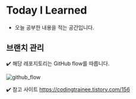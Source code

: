 # Today I Learned
* 오늘 공부한 내용을 적는 공간입니다.

## 브랜치 관리

:heavy_check_mark: 해당 레포지토리는 GitHub flow를 따릅니다.

![github_flow](https://user-images.githubusercontent.com/54772162/104027740-298a9d00-520b-11eb-802f-6eaac080bd1f.PNG)

:heavy_check_mark: 참고 사이트
https://codingtrainee.tistory.com/156
